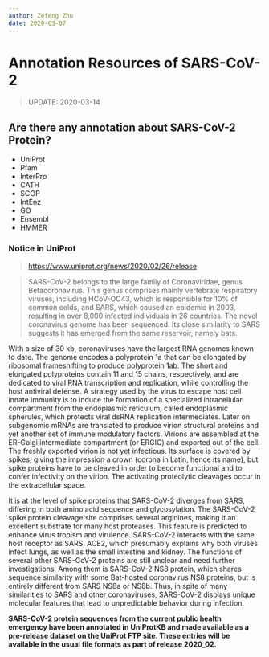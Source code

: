 ```yaml
---
author: Zefeng Zhu
date: 2020-03-07
---
```


# Annotation Resources of SARS-CoV-2

> UPDATE: 2020-03-14

## Are there any annotation about SARS-CoV-2 Protein?

* UniProt
* Pfam
* InterPro
* CATH
* SCOP
* IntEnz
* GO
* Ensembl
* HMMER

### Notice in UniProt

> https://www.uniprot.org/news/2020/02/26/release

> SARS-CoV-2 belongs to the large family of Coronaviridae, genus Betacoronavirus. This genus comprises mainly vertebrate respiratory viruses, including HCoV-OC43, which is responsible for 10% of common colds, and SARS, which caused an epidemic in 2003, resulting in over 8,000 infected individuals in 26 countries. The novel coronavirus genome has been sequenced. Its close similarity to SARS suggests it has emerged from the same reservoir, namely bats.

With a size of 30 kb, coronaviruses have the largest RNA genomes known to date. The genome encodes a polyprotein 1a that can be elongated by ribosomal frameshifting to produce polyprotein 1ab. The short and elongated polyproteins contain 11 and 15 chains, respectively, and are dedicated to viral RNA transcription and replication, while controlling the host antiviral defense. A strategy used by the virus to escape host cell innate immunity is to induce the formation of a specialized intracellular compartment from the endoplasmic reticulum, called endoplasmic spherules, which protects viral dsRNA replication intermediates. Later on subgenomic mRNAs are translated to produce virion structural proteins and yet another set of immune modulatory factors. Virions are assembled at the ER-Golgi intermediate compartment (or ERGIC) and exported out of the cell. The freshly exported virion is not yet infectious. Its surface is covered by spikes, giving the impression a crown (corona in Latin, hence its name), but spike proteins have to be cleaved in order to become functional and to confer infectivity on the virion. The activating proteolytic cleavages occur in the extracellular space.

It is at the level of spike proteins that SARS-CoV-2 diverges from SARS, differing in both amino acid sequence and glycosylation. The SARS-CoV-2 spike protein cleavage site comprises several arginines, making it an excellent substrate for many host proteases. This feature is predicted to enhance virus tropism and virulence. SARS-CoV-2 interacts with the same host receptor as SARS, ACE2, which presumably explains why both viruses infect lungs, as well as the small intestine and kidney. The functions of several other SARS-CoV-2 proteins are still unclear and need further investigations. Among them is SARS-CoV-2 NS8 protein, which shares sequence similarity with some Bat-hosted coronavirus NS8 proteins, but is entirely different from SARS NS8a or NS8b. Thus, in spite of many similarities to SARS and other coronaviruses, SARS-CoV-2 displays unique molecular features that lead to unpredictable behavior during infection.

__SARS-CoV-2 protein sequences from the current public health emergency have been annotated in UniProtKB and made available as a pre-release dataset on the UniProt FTP site. These entries will be available in the usual file formats as part of release 2020_02.__